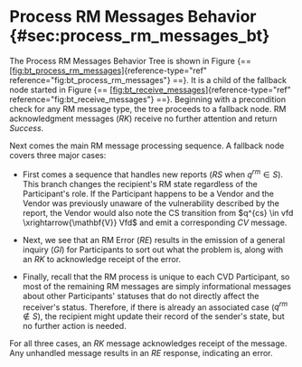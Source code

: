# Process RM Messages Behavior {#sec:process_rm_messages_bt}

The Process RM
Messages Behavior Tree is shown in Figure
{== [\[fig:bt_process_rm_messages\]](#fig:bt_process_rm_messages){reference-type="ref"
reference="fig:bt_process_rm_messages"} ==}. It is a child of the fallback
node started in Figure
{== [\[fig:bt_receive_messages\]](#fig:bt_receive_messages){reference-type="ref"
reference="fig:bt_receive_messages"} ==}. Beginning with a precondition
check for any RM
message type, the tree proceeds to a fallback node.
RM acknowledgment
messages (_RK_) receive no further attention and return *Success*.

Next comes the main RM message processing sequence. A fallback
node covers three major cases:

-   First comes a sequence that handles new reports (_RS_ when
    $q^{rm} \in S$). This branch changes the recipient's
    RM state
    regardless of the Participant's role. If the Participant happens to
    be a Vendor and the Vendor was previously unaware of the
    vulnerability described by the report, the Vendor would also note
    the CS
    transition from $q^{cs} \in vfd \xrightarrow{\mathbf{V}} Vfd$ and
    emit a corresponding _CV_ message.

-   Next, we see that an RM Error (_RE_) results in the emission
    of a general inquiry (_GI_) for Participants to sort out what the
    problem is, along with an _RK_ to acknowledge receipt of the error.

-   Finally, recall that the RM process is unique to each
    CVD
    Participant, so most of the remaining RM messages are simply informational
    messages about other Participants' statuses that do not directly
    affect the receiver's status. Therefore, if there is already an
    associated case ($q^{rm} \not\in S$), the recipient might update
    their record of the sender's state, but no further action is needed.

For all three cases, an _RK_ message acknowledges receipt of the
message. Any unhandled message results in an _RE_ response, indicating
an error.


